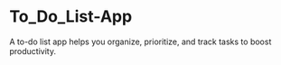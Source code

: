 # To_Do_List-App
A to-do list app helps you organize, prioritize, and track tasks to boost productivity.
